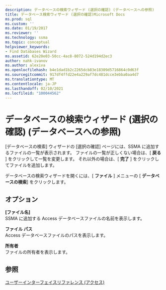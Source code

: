 ```yaml
---
description: データベースの検索ウィザード (選択の確認) (データベースへの参照)
title: データベース検索ウィザード (選択の確認)Microsoft Docs
ms.prod: sql
ms.custom: ''
ms.date: 01/19/2017
ms.reviewer: ''
ms.technology: ssma
ms.topic: conceptual
helpviewer_keywords:
- Find Databases Wizard
ms.assetid: 62e20e03-50cc-4ac8-8072-524d194d2ec3
author: nahk-ivanov
ms.author: alexiva
ms.openlocfilehash: b4e1dad1b2c2265dcb83e18309d5716864c0d63f
ms.sourcegitcommit: 917df4ffd22e4a229af7dc481dcce3ebba0aa4d7
ms.translationtype: MT
ms.contentlocale: ja-JP
ms.lasthandoff: 02/10/2021
ms.locfileid: "100044562"
---
```

# <a name="find-databases-wizard-verify-selection-accesstosql"></a>データベースの検索ウィザード (選択の確認) (データベースへの参照)
[データベースの検索] ウィザードの [選択の確認] ページには、SSMA に追加するファイルの一覧が表示されます。 ファイルの一覧が正しくない場合は、[ **戻る** ] をクリックして一覧を変更します。 それ以外の場合は、[ **完了** ] をクリックしてファイルを追加します。  
  
データベースの検索ウィザードを開くには、[ **ファイル** ] メニューの [ **データベースの検索**] をクリックします。  
  
## <a name="options"></a>オプション  
**[ファイル名]**  
SSMA に追加する Access データベースファイルの名前を表示します。  
  
**ファイル パス**  
Access データベースファイルのパスを表示します。  
  
**所有者**  
ファイルの所有者を表示します。  
  
## <a name="see-also"></a>参照  
[ユーザーインターフェイスリファレンス (アクセス)](./user-interface-reference-accesstosql.md)  
